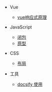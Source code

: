 
* Vue
    - [vue响应式原理](vue/v-mode.md) 
 
    
* JavaScript
    - [闭包](javascript/closure.md)
    - [原型](javascript/prototype.md)

* CSS
    - [布局](layout.md)

* 工具 
    - [docsify 使用](other/docsify.md)
